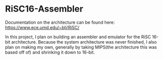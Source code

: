 # RiSC16-Assembler
Documentation on the architecture can be found here: https://www.ece.umd.edu/~blj/RiSC/

In this project, I plan on building an assembler and emulator for the RiSC 16-bit architecture. Because the system architecture was never finished, I also plan on making my own, generally by taking MIPS(the architecture this was based off of) and shrinking it down to 16-bit.
